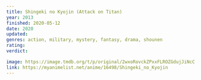 ```yaml
---
title: Shingeki no Kyojin (Attack on Titan)
year: 2013
finished: 2020-05-12
date: 2020
updated:
genres: action, military, mystery, fantasy, drama, shounen
rating:
verdict:

image: https://image.tmdb.org/t/p/original/2wxoRovckZPxxFLROZGdujJiNcC.jpg
link: https://myanimelist.net/anime/16498/Shingeki_no_Kyojin
---
```

